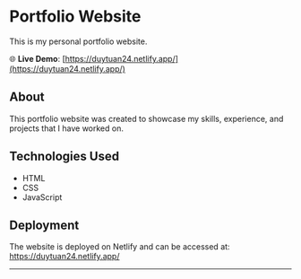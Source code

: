# Portfolio Website

This is my personal portfolio website.

🌐 **Live Demo**: [https://duytuan24.netlify.app/](https://duytuan24.netlify.app/)

## About

This portfolio website was created to showcase my skills, experience, and projects that I have worked on.

## Technologies Used

- HTML
- CSS
- JavaScript

## Deployment

The website is deployed on Netlify and can be accessed at: https://duytuan24.netlify.app/

---

